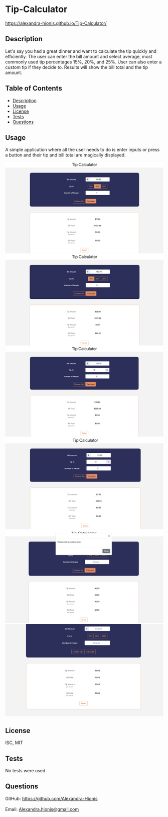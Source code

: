 # Tip-Calculator

https://alexandra-hionis.github.io/Tip-Calculator/

## Description

Let's say you had a great dinner and want to calculate the tip quickly and efficiently. The user can enter the bill amount and select average, most commonly used tip percentages 15%, 20%, and 25%. User can also enter a custom tip if they decide to. Results will show the bill total and the tip amount.

## Table of Contents

- [Description](#description)
- [Usage](#usage)
- [License](#license)
- [Tests](#tests)
- [Questions](#questions)

## Usage

A simple application where all the user needs to do is enter inputs or press a button and their tip and bill total are magically displayed.

![image 1](assets/images/img1.png)
![image 2](assets/images/img2.png)
![image 3](assets/images/img3.png)
![image 4](assets/images/img4.png)
![image 5](assets/images/img5.png)
![image 6](assets/images/img6.png)

## License

ISC, MIT

## Tests

No tests were used

## Questions

GitHub: https://github.com/Alexandra-Hionis<br /><br />
Email: Alexandra.hionis@gmail.com<br /><br />
